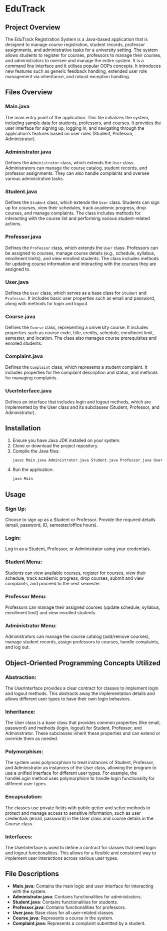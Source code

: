 # EduTrack

## Project Overview
The EduTrack Registration System is a Java-based application that is designed to manage course registration, student records, professor assignments, and administrative tasks for a university setting. The system allows students to register for courses, professors to manage their courses, and administrators to oversee and manage the entire system. It is a command line interface and it utilises popular OOPs concepts. It introduces new features such as generic feedback handling, extended user role management via inheritance, and robust exception handling. 

## Files Overview

### Main.java
The main entry point of the application. This file initializes the system, including sample data for students, professors, and courses. It provides the user interface for signing up, logging in, and navigating through the application’s features based on user roles (Student, Professor, Administrator).

### Administrator.java
Defines the `Administrator` class, which extends the `User` class. Administrators can manage the course catalog, student records, and professor assignments. They can also handle complaints and oversee various administrative tasks.

### Student.java
Defines the `Student` class, which extends the `User` class. Students can sign up for courses, view their schedules, track academic progress, drop courses, and manage complaints. The class includes methods for interacting with the course list and performing various student-related actions.

### Professor.java
Defines the `Professor` class, which extends the `User` class. Professors can be assigned to courses, manage course details (e.g., schedule, syllabus, enrollment limits), and view enrolled students. The class includes methods for updating course information and interacting with the courses they are assigned to.

### User.java
Defines the `User` class, which serves as a base class for `Student` and `Professor`. It includes basic user properties such as email and password, along with methods for login and logout.

### Course.java
Defines the `Course` class, representing a university course. It includes properties such as course code, title, credits, schedule, enrollment limit, semester, and location. The class also manages course prerequisites and enrolled students.

### Complaint.java
Defines the `Complaint` class, which represents a student complaint. It includes properties for the complaint description and status, and methods for managing complaints.

### UserInterface.java
Defines an interface that includes login and logout methods, which are implemented by the User class and its subclasses (Student, Professor, and Administrator).

## Installation
1. Ensure you have Java JDK installed on your system.
2. Clone or download the project repository.
3. Compile the Java files:
    ```sh
    javac Main.java Administrator.java Student.java Professor.java User.java Course.java Complaint.java
    ```
4. Run the application:
    ```sh
    java Main
    ```

## Usage

### Sign Up:
Choose to sign up as a Student or Professor. Provide the required details (email, password, ID, semester/office hours).
### Login:
Log in as a Student, Professor, or Administrator using your credentials.
### Student Menu:
Students can view available courses, register for courses, view their schedule, track academic progress, drop courses, submit and view complaints, and proceed to the next semester.
### Professor Menu:
Professors can manage their assigned courses (update schedule, syllabus, enrollment limit) and view enrolled students.
### Administrator Menu:
Administrators can manage the course catalog (add/remove courses), manage student records, assign professors to courses, handle complaints, and log out.

## Object-Oriented Programming Concepts Utilized

### Abstraction:
The UserInterface provides a clear contract for classes to implement login and logout methods. This abstracts away the implementation details and allows different user types to have their own login behaviors.

### Inheritance:
The User class is a base class that provides common properties (like email, password) and methods (login, logout) for Student, Professor, and Administrator. These subclasses inherit these properties and can extend or override them as needed.

### Polymorphism:
The system uses polymorphism to treat instances of Student, Professor, and Administrator as instances of the User class, allowing the program to use a unified interface for different user types. For example, the handleLogin method uses polymorphism to handle login functionality for different user types.

### Encapsulation:
The classes use private fields with public getter and setter methods to protect and manage access to sensitive information, such as user credentials (email, password) in the User class and course details in the Course class.

### Interfaces:
The UserInterface is used to define a contract for classes that need login and logout functionalities. This allows for a flexible and consistent way to implement user interactions across various user types.

## File Descriptions

- **Main.java**: Contains the main logic and user interface for interacting with the system.
- **Administrator.java**: Contains functionalities for administrators.
- **Student.java**: Contains functionalities for students.
- **Professor.java**: Contains functionalities for professors.
- **User.java**: Base class for all user-related classes.
- **Course.java**: Represents a course in the system.
- **Complaint.java**: Represents a complaint submitted by a student.


